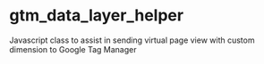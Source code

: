 # gtm_data_layer_helper
Javascript class to assist in sending virtual page view with  custom dimension to Google Tag Manager
